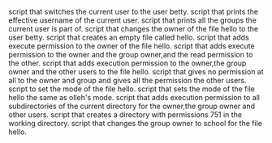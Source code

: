 script that switches the current user to the user betty.
script that prints the effective username of the current user.
script that prints all the groups the current user is part of.
script that changes the owner of the file hello to the user betty.
script that creates an empty file called hello.
script that adds execute permission to the owner of the file hello.
script that adds execute permission to the owner and the group owner,and the read permission to the other.
script that adds execution permission to the owner,the group owner and the other users to the file hello.
script that gives no permission at all to the owner and group and gives all the permission the other users.
script to set the mode of the file hello.
script that sets the mode of the file hello the same as olleh's mode.
script that adds execution permission to all subdirectories of the current directory for the owner,the group owner and other users.
script that creates a directory with permissions 751 in the working directory.
script that changes the group owner to school for the file hello.
